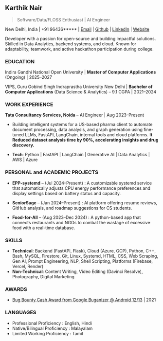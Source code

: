 ## **Karthik Nair**
> Software/Data/FLOSS Enthusiast | AI Engineer

New Delhi, India | +91 96436***** | [Email](mailto:realkarthiknair@gmail.com) | [Github](https://www.github.com/realKarthikNair) | [LinkedIn](https://linkedin.com/in/realkarthiknair/) | [Website](https://realkarthiknair.github.io)

Developer with a passion for open-source and building impactful solutions. Skilled in Data Analytics, backend systems, and cloud. Known for adaptability, teamwork, and active hackathon participation during college. 
### EDUCATION  
Indira Gandhi National Open University | **Master of Computer Applications** (Ongoing) | 2025–2027  

VIPS, Guru Gobind Singh Indraprastha University New Delhi | **Bachelor of Computer Applications** (Data Science & Analytics) – 9.1 CGPA | 2021–2024
### WORK EXPERIENCE
**Tata Consultancy Services, Noida** – AI Engineer | Aug 2023–Present 

* Building intelligent systems for a US-based pharma client to automate document processing, data analysis, and graph generation using fine-tuned LLMs, FastAPI, LangChain, internal tools and cloud platforms. **It Reduced dataset analysis time by 90%, accelerating insights and drug discovery.**

* **Tech**: Python | FastAPI | LangChain | Generative AI | Data Analytics | AWS | Azure
### PERSONAL and ACADEMIC PROJECTS
* **EPP-systemd** – (Jul 2024–Present) : A customizable systemd service that automatically adjusts CPU energy performance preferences and display settings based on battery status and capacity. 

* **SeniorSage** – (Jan 2024–Present) : AI platform offering resume reviews, GitHub analysis, and roadmap suggestions for CS students. 

* **Food-for-All** – (Aug 2023–Dec 2024) : A python-based app that connects restaurants and NGOs to combat the wastage of excessive food with a real-time database.
### SKILLS
* **Technical**: Backend (FastAPI, Flask), Cloud (Azure, GCP), Python, C++, Bash, MySQL, Firestore, Git, Linux, Systemd, HTML, CSS, Web Scraping, Gen AI, Prompt Engineering, NLP, Shell Scripting, Platforms (Firebase, Vercel, Render)  
* **Non-Technical**: Content Writing, Video Editing (Davinci Resolve), Photography, Digital Marketing  
### AWARDS
- [Bug Bounty Cash Award from Google Buganizer @ Android 12/13](https://realkarthiknair.github.io/CVE-2022-20317.html) | 2021 
### LANGUAGES
* Professional Proficiency : English, Hindi
* Native/Bilingual Proficiency : Malayalam
* Limited Working Proficiency : Tamil
